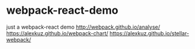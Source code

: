 # webpack-react-demo
just a webpack-react demo
http://webpack.github.io/analyse/
https://alexkuz.github.io/webpack-chart/
https://alexkuz.github.io/stellar-webpack/
